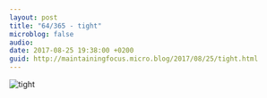 ```yaml
---
layout: post
title: "64/365 - tight"
microblog: false
audio: 
date: 2017-08-25 19:38:00 +0200
guid: http://maintainingfocus.micro.blog/2017/08/25/tight.html
---
```

![tight](https://f000.backblazeb2.com/file/Roel-Share/tight.jpg)
